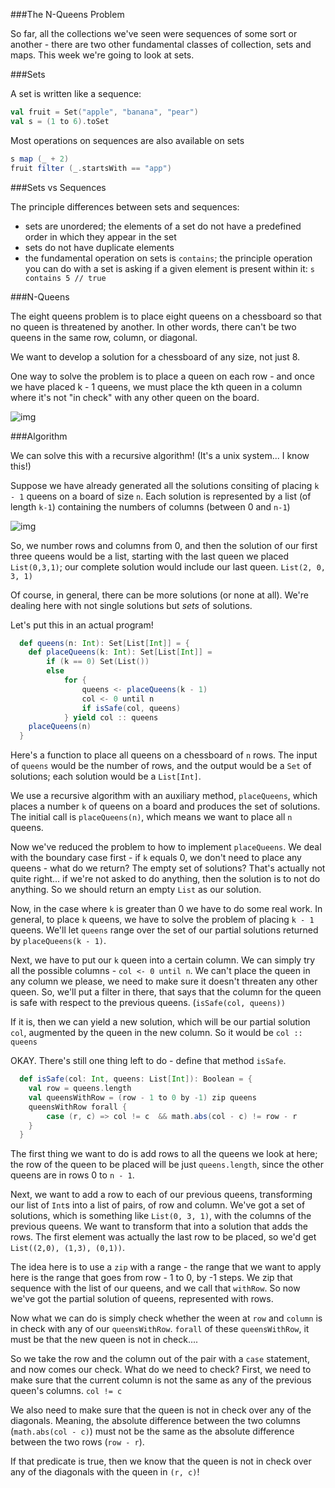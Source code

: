 ###The N-Queens Problem

So far, all the collections we've seen were sequences of some sort or another - there are two other fundamental classes of collection, sets and maps. This week we're going to look at sets.

###Sets

A set is written like a sequence:

```scala
val fruit = Set("apple", "banana", "pear")
val s = (1 to 6).toSet
```

Most operations on sequences are also available on sets

```scala
s map (_ + 2)
fruit filter (_.startsWith == "app")
```

###Sets vs Sequences

The principle differences between sets and sequences:

* sets are unordered; the elements of a set do not have a predefined order in which they appear in the set
* sets do not have duplicate elements
* the fundamental operation on sets is `contains`; the principle operation you can do with a set is asking if a given element is present within it: `s contains 5 // true`

###N-Queens

The eight queens problem is to place eight queens on a chessboard so that no queen is threatened by another. In other words, there can't be two queens in the same row, column, or diagonal.

We want to develop a solution for a chessboard of any size, not just 8.

One way to solve the problem is to place a queen on each row - and once we have placed k - 1 queens, we must place the kth queen in a column where it's not "in check" with any other queen on the board.

![img](http://i.imgur.com/Hqn1Iiv.png)

###Algorithm

We can solve this with a recursive algorithm! (It's a unix system... I know this!)

Suppose we have already generated all the solutions consiting of placing `k - 1` queens on a board of size `n`. Each solution is represented by a list (of length `k-1`) containing the numbers of columns (between 0 and `n-1`)

![img](http://i.imgur.com/qfZFo4j.png)

So, we number rows and columns from 0, and then the solution of our first three queens would be a list, starting with the last queen we placed `List(0,3,1)`; our complete solution would include our last queen. `List(2, 0, 3, 1)`

Of course, in general, there can be more solutions (or none at all). We're dealing here with not single solutions but *sets* of solutions.

Let's put this in an actual program!

```scala
  def queens(n: Int): Set[List[Int]] = {
  	def placeQueens(k: Int): Set[List[Int]] =
  		if (k == 0) Set(List())
  		else
  			for {
  				queens <- placeQueens(k - 1)
  				col <- 0 until n
  				if isSafe(col, queens)
  			} yield col :: queens
  	placeQueens(n)
  }
```

Here's a function to place all queens on a chessboard of `n` rows. The input of `queens` would be the number of rows, and the output would be a `Set` of solutions; each solution would be a `List[Int]`.

We use a recursive algorithm with an auxiliary method, `placeQueens`, which places a number `k` of queens on a board and produces the set of solutions. The initial call is `placeQueens(n)`, which means we want to place all `n` queens.

Now we've reduced the problem to how to implement `placeQueens`. We deal with the boundary case first - if `k` equals 0, we don't need to place any queens - what do we return? The empty set of solutions? That's actually not quite right... if we're not asked to do anything, then the solution is to not do anything. So we should return an empty `List` as our solution.

Now, in the case where `k` is greater than 0 we have to do some real work. In general, to place `k` queens, we have to solve the problem of placing `k - 1` queens. We'll let `queens` range over the set of our partial solutions returned by `placeQueens(k - 1)`.

Next, we have to put our `k` queen into a certain column. We can simply try all the possible columns - `col <- 0 until n`. We can't place the queen in any column we please, we need to make sure it doesn't threaten any other queen. So, we'll put a filter in there, that says that the column for the queen is safe with respect to the previous queens. (`isSafe(col, queens))`

If it is, then we can yield a new solution, which will be our partial solution `col`, augmented by the queen in the new column. So it would be `col :: queens`

OKAY. There's still one thing left to do - define that method `isSafe`.

```scala
  def isSafe(col: Int, queens: List[Int]): Boolean = {
  	val row = queens.length
  	val queensWithRow = (row - 1 to 0 by -1) zip queens
  	queensWithRow forall {
  		case (r, c) => col != c  && math.abs(col - c) != row - r
  	}
  }
```

The first thing we want to do is add rows to all the queens we look at here; the row of the queen to be placed will be just `queens.length`, since the other queens are in rows 0 to `n - 1`.

Next, we want to add a row to each of our previous queens, transforming our list of `Int`s into a list of pairs, of row and column. We've got a set of solutions, which is something like `List(0, 3, 1)`, with the columns of the previous queens. We want to transform that into a solution that adds the rows. The first element was actually the last row to be placed, so we'd get `List((2,0), (1,3), (0,1))`.

The idea here is to use a `zip` with a range - the range that we want to apply here is the range that goes from row - 1 to 0, by -1 steps. We zip that sequence with the list of our queens, and we call that `withRow`. So now we've got the partial solution of queens, represented with rows.

Now what we can do is simply check whether the ween at `row` and `column` is in check with any of our `queensWithRow`. `forall` of these `queensWithRow`, it must be that the new queen is not in check....

So we take the row and the column out of the pair with a `case` statement, and now comes our check. What do we need to check? First, we need to make sure that the current column is not the same as any of the previous queen's columns. `col != c`

We also need to make sure that the queen is not in check over any of the diagonals. Meaning, the absolute difference between the two columns (`math.abs(col - c)`) must not be the same as the absolute difference between the two rows (`row - r`).

If that predicate is true, then we know that the queen is not in check over any of the diagonals with the queen in `(r, c)`!
